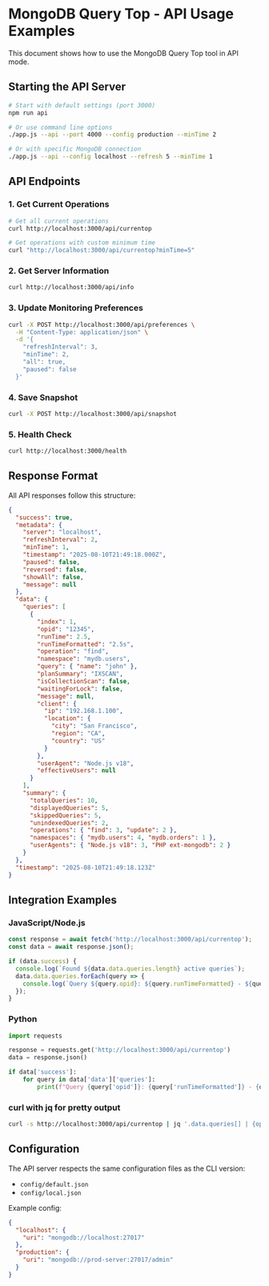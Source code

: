 # MongoDB Query Top - API Usage Examples

This document shows how to use the MongoDB Query Top tool in API mode.

## Starting the API Server

```bash
# Start with default settings (port 3000)
npm run api

# Or use command line options
./app.js --api --port 4000 --config production --minTime 2

# Or with specific MongoDB connection
./app.js --api --config localhost --refresh 5 --minTime 1
```

## API Endpoints

### 1. Get Current Operations
```bash
# Get all current operations
curl http://localhost:3000/api/currentop

# Get operations with custom minimum time
curl "http://localhost:3000/api/currentop?minTime=5"
```

### 2. Get Server Information  
```bash
curl http://localhost:3000/api/info
```

### 3. Update Monitoring Preferences
```bash
curl -X POST http://localhost:3000/api/preferences \
  -H "Content-Type: application/json" \
  -d '{
    "refreshInterval": 3,
    "minTime": 2,
    "all": true,
    "paused": false
  }'
```

### 4. Save Snapshot
```bash
curl -X POST http://localhost:3000/api/snapshot
```

### 5. Health Check
```bash
curl http://localhost:3000/health
```

## Response Format

All API responses follow this structure:

```json
{
  "success": true,
  "metadata": {
    "server": "localhost",
    "refreshInterval": 2,
    "minTime": 1,
    "timestamp": "2025-08-10T21:49:18.000Z",
    "paused": false,
    "reversed": false,
    "showAll": false,
    "message": null
  },
  "data": {
    "queries": [
      {
        "index": 1,
        "opid": "12345",
        "runTime": 2.5,
        "runTimeFormatted": "2.5s", 
        "operation": "find",
        "namespace": "mydb.users",
        "query": { "name": "john" },
        "planSummary": "IXSCAN",
        "isCollectionScan": false,
        "waitingForLock": false,
        "message": null,
        "client": {
          "ip": "192.168.1.100",
          "location": {
            "city": "San Francisco",
            "region": "CA", 
            "country": "US"
          }
        },
        "userAgent": "Node.js v18",
        "effectiveUsers": null
      }
    ],
    "summary": {
      "totalQueries": 10,
      "displayedQueries": 5,
      "skippedQueries": 5,
      "unindexedQueries": 2,
      "operations": { "find": 3, "update": 2 },
      "namespaces": { "mydb.users": 4, "mydb.orders": 1 },
      "userAgents": { "Node.js v18": 3, "PHP ext-mongodb": 2 }
    }
  },
  "timestamp": "2025-08-10T21:49:18.123Z"
}
```

## Integration Examples

### JavaScript/Node.js
```javascript
const response = await fetch('http://localhost:3000/api/currentop');
const data = await response.json();

if (data.success) {
  console.log(`Found ${data.data.queries.length} active queries`);
  data.data.queries.forEach(query => {
    console.log(`Query ${query.opid}: ${query.runTimeFormatted} - ${query.namespace}`);
  });
}
```

### Python
```python
import requests

response = requests.get('http://localhost:3000/api/currentop')
data = response.json()

if data['success']:
    for query in data['data']['queries']:
        print(f"Query {query['opid']}: {query['runTimeFormatted']} - {query['namespace']}")
```

### curl with jq for pretty output
```bash
curl -s http://localhost:3000/api/currentop | jq '.data.queries[] | {opid, runTime, namespace, operation}'
```

## Configuration

The API server respects the same configuration files as the CLI version:
- `config/default.json` 
- `config/local.json`

Example config:
```json
{
  "localhost": {
    "uri": "mongodb://localhost:27017"
  },
  "production": {
    "uri": "mongodb://prod-server:27017/admin"
  }
}
```

